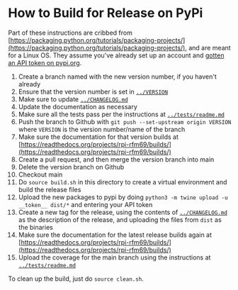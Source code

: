 # How to Build for Release on PyPi

Part of these instructions are cribbed from [https://packaging.python.org/tutorials/packaging-projects/](https://packaging.python.org/tutorials/packaging-projects/), and are meant for a Linux OS. They assume you've already set up an account and [gotten an API token on pypi.org](https://pypi.org/manage/account/#api-tokens).

1. Create a branch named with the new version number, if you haven't already
1. Ensure that the version number is set in [```../VERSION```](../VERSION)
1. Make sure to update [```../CHANGELOG.md```](../CHANGELOG.md)
1. Update the documentation as necessary
1. Make sure all the tests pass per the instructions at [```../tests/readme.md```](../tests/readme.md)
1. Push the branch to Github with ```git push --set-upstream origin VERSION``` where ```VERSION``` is the version number/name of the branch
1. Make sure the documentation for that version builds at [https://readthedocs.org/projects/rpi-rfm69/builds/](https://readthedocs.org/projects/rpi-rfm69/builds/)
1. Create a pull request, and then merge the version branch into main
1. Delete the version branch on Github
1. Checkout main
1. Do ```source build.sh``` in this directory to create a virtual environment and build the release files
1. Upload the new packages to pypi by doing ```python3 -m twine upload -u __token__ dist/*``` and entering your API token
1. Create a new tag for the release, using the contents of [```../CHANGELOG.md```](../CHANGELOG.md) as the description of the release, and uploading the files from ```dist``` as the binaries
1. Make sure the documentation for the latest release builds again at [https://readthedocs.org/projects/rpi-rfm69/builds/](https://readthedocs.org/projects/rpi-rfm69/builds/)
1. Upload the coverage for the main branch using the instructions at [```../tests/readme.md```](../tests/readme.md)

To clean up the build, just do ```source clean.sh```.

